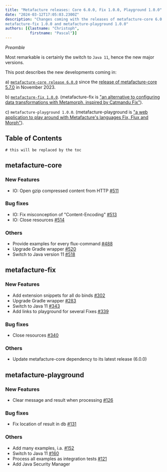 ```yaml
---
title: "Metafacture releases: Core 6.0.0, Fix 1.0.0, Playground 1.0.0"
date: "2024-03-12T17:05:03.2300Z"
description: "Changes coming with the releases of metafacture-core 6.0.0,
metafacture-fix 1.0.0 and metafacture-playground 1.0.0"
authors: [{lastname: "Christoph",
           firstname: "Pascal"}]
---
```


*Preamble*

Most remarkable is certainly the switch to `Java 11`, hence the new major
versions.

This post describes the new developments coming in:

a) [`metafacture-core release
    6.0.0`](https://central.sonatype.com/namespace/org.metafacture) since the [release of
 metafacture-core 5.7.0](https://blog.metafacture.org/metafacture-5.7.0/) in November 2023.

b) [`metafacture-fix 1.0.0`](https://github.com/metafacture/metafacture-fix/releases/tag/1.0.0).
    (metafacture-fix is ["an alternative to configuring data transformations with
    Metamorph, inspired by Catmandu Fix"](https://github.com/metafacture/metafacture-fix)).

c) `metafacture-playground 1.0.0`.
    (metafacture-playground is ["a web application to play around with Metafacture's languages Fix, Flux and Morph"](https://github.com/metafacture/metafacture-playground/)).

## Table of Contents

```toc
# this will be replaced by the toc
```

## metafacture-core

### New Features
- IO: Open gzip compressed content from HTTP [#511](https://github.com/metafacture/metafacture-core/issues/511)

### Bug fixes
- IO: Fix misconception of "Content-Encoding" [#513](https://github.com/metafacture/metafacture-core/issues/513)
- IO: Close resources [#514](https://github.com/metafacture/metafacture-core/issues/514)

### Others
- Provide examples for every flux-command [#488](https://github.com/metafacture/metafacture-core/issues/488)
- Upgrade Gradle wrapper [#520](https://github.com/metafacture/metafacture-core/issues/520)
- Switch to Java version 11 [#518](https://github.com/metafacture/metafacture-core/issues/518)

## metafacture-fix

### New Features

- Add extension snippets for all do binds [#302](https://github.com/metafacture/metafacture-fix/issues/302)
- Upgrade Gradle wrapper [#283](https://github.com/metafacture/metafacture-fix/issues/283)
- Switch to Java 11 [#343](https://github.com/metafacture/metafacture-fix/issues/343)
- Add links to playground for several Fixes [#339](https://github.com/metafacture/metafacture-fix/issues/339)

### Bug fixes

- Close resources [#340](https://github.com/metafacture/metafacture-fix/issues/340)

### Others

- Update metafacture-core dependency to its latest release (6.0.0)

## metafacture-playground

### New Features

- Clear message and result when processing [#126](https://github.com/metafacture/metafacture-playground/issues/126)

### Bug fixes

- Fix location of result in db [#131](https://github.com/metafacture/metafacture-playground/issues/131)

### Others

- Add many examples, i.a. [#152](https://github.com/metafacture/metafacture-playground/issues/152)
- Switch to Java 11 [#160](https://github.com/metafacture/metafacture-playground/issues/160)
- Process all examples as integration tests [#121](https://github.com/metafacture/metafacture-playground/issues/121)
- Add Java Security Manager

